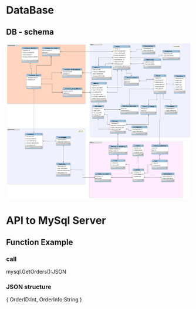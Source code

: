 # DataBase
## DB - schema
![alt text](ERR-diagram.png)
# API to MySql Server
## Function Example

### call
  mysql.GetOrders():JSON

### JSON structure

  {
    OrderID:Int,
    OrderInfo:String
  }

